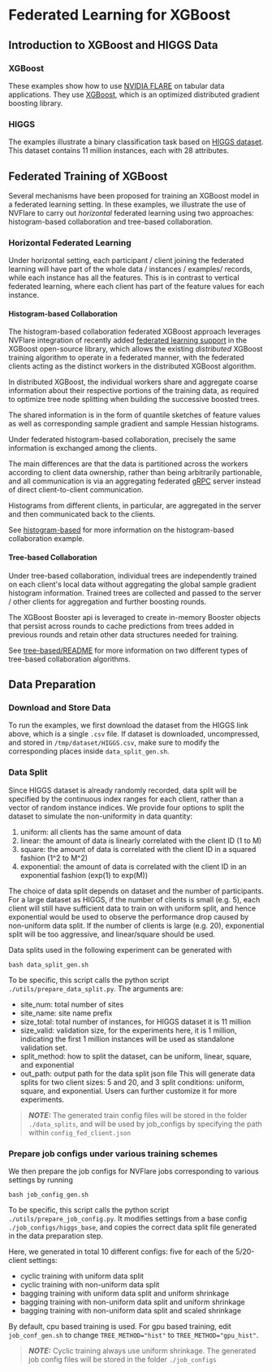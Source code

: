 # Federated Learning for XGBoost 

## Introduction to XGBoost and HIGGS Data

### XGBoost
These examples show how to use [NVIDIA FLARE](https://nvflare.readthedocs.io/en/main/index.html) on tabular data applications.
They use [XGBoost](https://github.com/dmlc/xgboost),
which is an optimized distributed gradient boosting library.

### HIGGS
The examples illustrate a binary classification task based on [HIGGS dataset](https://archive.ics.uci.edu/ml/datasets/HIGGS).
This dataset contains 11 million instances, each with 28 attributes.

## Federated Training of XGBoost
Several mechanisms have been proposed for training an XGBoost model in a federated learning setting.
In these examples, we illustrate the use of NVFlare to carry out *horizontal* federated learning using two approaches: histogram-based collaboration and tree-based collaboration.

### Horizontal Federated Learning
Under horizontal setting, each participant / client joining the federated learning will have part of the whole data / instances / examples/ records, while each instance has all the features.
This is in contrast to vertical federated learning, where each client has part of the feature values for each instance.

#### Histogram-based Collaboration
The histogram-based collaboration federated XGBoost approach leverages NVFlare integration of recently added [federated learning support](https://github.com/dmlc/xgboost/issues/7778) in the XGBoost open-source library,
which allows the existing *distributed* XGBoost training algorithm to operate in a federated manner,
with the federated clients acting as the distinct workers in the distributed XGBoost algorithm.

In distributed XGBoost, the individual workers share and aggregate coarse information about their respective portions of the training data,
as required to optimize tree node splitting when building the successive boosted trees.

The shared information is in the form of quantile sketches of feature values as well as corresponding sample gradient and sample Hessian histograms.

Under federated histogram-based collaboration, precisely the same information is exchanged among the clients.

The main differences are that the data is partitioned across the workers according to client data ownership, rather than being arbitrarily partionable, and all communication is via an aggregating federated [gRPC](https://grpc.io) server instead of direct client-to-client communication.

Histograms from different clients, in particular, are aggregated in the server and then communicated back to the clients.

See [histogram-based](job_configs/histogram-based) for more information on the histogram-based collaboration example.

#### Tree-based Collaboration
Under tree-based collaboration, individual trees are independently trained on each client's local data without aggregating the global sample gradient histogram information.
Trained trees are collected and passed to the server / other clients for aggregation and further boosting rounds.

The XGBoost Booster api is leveraged to create in-memory Booster objects that persist across rounds to cache predictions from trees added in previous rounds and retain other data structures needed for training.

See [tree-based/README](tree-based/README.md) for more information on two different types of tree-based collaboration algorithms.


## Data Preparation
### Download and Store Data
To run the examples, we first download the dataset from the HIGGS link above, which is a single `.csv` file.
If dataset is downloaded, uncompressed, and stored in `/tmp/dataset/HIGGS.csv`, make sure to modify the corresponding places
inside `data_split_gen.sh`.

### Data Split
Since HIGGS dataset is already randomly recorded, data split will be specified by the continuous index ranges for each client, rather than a vector of random instance indices. We provide four options to split the dataset to simulate the non-uniformity in data quantity: 

1. uniform: all clients has the same amount of data 
2. linear: the amount of data is linearly correlated with the client ID (1 to M)
3. square: the amount of data is correlated with the client ID in a squared fashion (1^2 to M^2)
4. exponential: the amount of data is correlated with the client ID in an exponential fashion (exp(1) to exp(M))

The choice of data split depends on dataset and the number of participants. For a large dataset as HIGGS, if the number of clients is small (e.g. 5), each client will still have sufficient data to train on with uniform split, and hence exponential would be used to observe the performance drop caused by non-uniform data split. If the number of clients is large (e.g. 20), exponential split will be too aggressive, and linear/square should be used.

Data splits used in the following experiment can be generated with
```
bash data_split_gen.sh
```
To be specific, this script calls the python script `./utils/prepare_data_split.py`. The arguments are:
- site_num: total number of sites
- site_name: site name prefix
- size_total: total number of instances, for HIGGS dataset it is 11 million
- size_valid: validation size, for the experiments here, it is 1 million, indicating the first 1 million instances will be used as standalone validation set. 
- split_method: how to split the dataset, can be uniform, linear, square, and exponential
- out_path: output path for the data split json file 
This will generate data splits for two client sizes: 5 and 20, and 3 split conditions: uniform, square, and exponential. Users can further customize it for more experiments.
> **_NOTE:_** The generated train config files will be stored in the folder `./data_splits`, and will be used by job_configs by specifying the path within `config_fed_client.json` 


### Prepare job configs under various training schemes
We then prepare the job configs for NVFlare jobs corresponding to various settings by running
```
bash job_config_gen.sh
```
To be specific, this script calls the python script `./utils/prepare_job_config.py`. It modifies settings from a base config `./job_configs/higgs_base`, and copies the correct data split file generated in the data preparation step.

Here, we generated in total 10 different configs: five for each of the 5/20-client settings:
- cyclic training with uniform data split 
- cyclic training with non-uniform data split 
- bagging training with uniform data split and uniform shrinkage 
- bagging training with non-uniform data split and uniform shrinkage 
- bagging training with non-uniform data split and scaled shrinkage

By default, cpu based training is used.  For gpu based training, edit `job_conf_gen.sh` to change `TREE_METHOD="hist"` to `TREE_METHOD="gpu_hist"`.

> **_NOTE:_** Cyclic training always use uniform shrinkage. The generated job config files will be stored in the folder `./job_configs`
